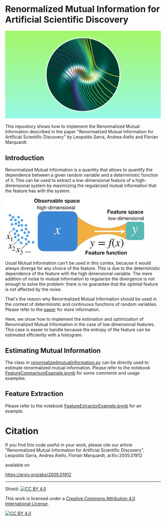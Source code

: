 # Renormalized Mutual Information for Artificial Scientific Discovery

![Sketch](figures/spiral.jpg)

This repository shows how to implement the Renormalized Mutual Information described in the paper "Renormalized Mutual Information for Artificial Scientific Discovery" by Leopoldo Sarra, Andrea Aiello and Florian Marquardt.

## Introduction
Renormalized Mutual Information is a quantity that allows to quantify the dependence between a given random variable and a deterministic function of it. This can be used to extract a low-dimensional feature of a high-dimensional system by maximizing the regularized mutual information that the feature has with the system.

![Sketch](figures/sketch.jpg)

Usual Mutual Information can't be used in this contex, because it would always diverge for any choice of the feature. This is due to the deterministic dependence of the feature with the high dimensional variable. The mere addition of noise to mutual information to regularize the divergence is not enough to solve the problem: there is no guarantee that the optimal feature is not affected by the noise.

That's the reason why Renormalized Mutual Information should be used in the context of deterministic and continuous functions of random variables. Please refer to the [paper](https://arxiv.org/abs/2005.01912) for more information.

Here, we show how to implement the estimation and optimization of Renormalized Mutual Information in the case of low dimensional features. This case is easier to handle because the entropy of the feature can be estimated efficiently with a histogram.

## Estimating Mutual Information

The class in [renormalizedmutualinformation.py](renormalizedmutualinformation.py) can be directly used to estimate renormalized mutual information. 
Please refer to the notebook [FeatureComparisonExample.ipynb](FeatureComparisonExample.ipynb) for some comments and usage examples.

## Feature Extraction
Please refer to the notebook [FeatureExtractorExample.ipynb](FeatureExtractorExample.ipynb) for an example. 


# Citation
If you find this code useful in your work, please cite our article
"Renormalized Mutual Information for Artificial Scientific Discovery", Leopoldo Sarra, Andrea Aiello, Florian Marquardt, arXiv:2005.01912

available on

https://arxiv.org/abs/2005.01912

---
Shield: [![CC BY 4.0][cc-by-shield]][cc-by]

This work is licensed under a [Creative Commons Attribution 4.0 International
License][cc-by].

[![CC BY 4.0][cc-by-image]][cc-by]

[cc-by]: http://creativecommons.org/licenses/by/4.0/
[cc-by-image]: https://i.creativecommons.org/l/by/4.0/88x31.png
[cc-by-shield]: https://img.shields.io/badge/License-CC%20BY%204.0-lightgrey.svg